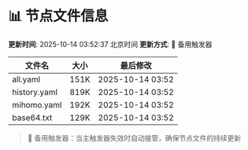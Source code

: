 # 📊 节点文件信息

**更新时间**: 2025-10-14 03:52:37 北京时间
**更新方式**: 🔄 备用触发器

| 文件名 | 大小 | 最后修改 |
|--------|------|----------|
| all.yaml | 151K | 2025-10-14 03:52 |
| history.yaml | 819K | 2025-10-14 03:52 |
| mihomo.yaml | 192K | 2025-10-14 03:52 |
| base64.txt | 129K | 2025-10-14 03:52 |

> 🔄 备用触发器：当主触发器失效时自动接管，确保节点文件的持续更新
